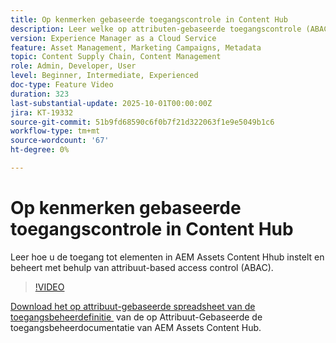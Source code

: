 ```yaml
---
title: Op kenmerken gebaseerde toegangscontrole in Content Hub
description: Leer welke op attributen-gebaseerde toegangscontrole (ABAC) zijn en hoe te om hen voor AEM Assets Content Hub te vormen.
version: Experience Manager as a Cloud Service
feature: Asset Management, Marketing Campaigns, Metadata
topic: Content Supply Chain, Content Management
role: Admin, Developer, User
level: Beginner, Intermediate, Experienced
doc-type: Feature Video
duration: 323
last-substantial-update: 2025-10-01T00:00:00Z
jira: KT-19332
source-git-commit: 51b9fd68590c6f0b7f21d322063f1e9e5049b1c6
workflow-type: tm+mt
source-wordcount: '67'
ht-degree: 0%

---
```



# Op kenmerken gebaseerde toegangscontrole in Content Hub

Leer hoe u de toegang tot elementen in AEM Assets Content Hhub instelt en beheert met behulp van attribuut-based access control (ABAC).

>[!VIDEO](https://video.tv.adobe.com/v/3475420/?learn=on&enablevpops&captions=dut)

[&#x200B; Download het op attribuut-gebaseerde spreadsheet van de toegangsbeheerdefinitie &#x200B;](https://experienceleague.adobe.com/nl/docs/experience-manager-cloud-service/content/assets/content-hub/attribute-based-access-control) van de op Attribuut-Gebaseerde de toegangsbeheerdocumentatie van AEM Assets Content Hub.

